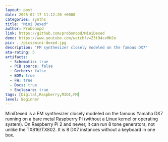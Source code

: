 ```yaml
---
layout: post
date: 2025-02-17 11:12:20 +0000
categories: synths
title: "Mini Dexed"
author: Probonopd
link: https://github.com/probonopd/MiniDexed
demo: https://www.youtube.com/watch?v=Z3t94ceMHJo
pic: ../pics/mini-dexed.jpg
description: "FM synthesizer closely modeled on the famous DX7"
ata-rating: 5
artifacts:
  - Schematic: true
  - PCB source: false
  - Gerbers: false
  - BOM: true
  - FW: true
  - Docs: true
  - Enclosure: true
tags: [Digital,Raspberry,MIDI,FM]
level: Beginner
---
```


MiniDexed is a FM synthesizer closely modeled on the famous Yamaha DX7 running on a bare metal Raspberry Pi (without a Linux kernel or operating system). On Raspberry Pi 2 and newer, it can run 8 tone generators, not unlike the TX816/TX802. It is 8 DX7 instances without a keyboard in one box.